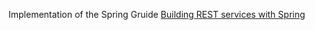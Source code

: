 Implementation of the Spring Gruide [Building REST services with Spring](https://spring.io/guides/tutorials/rest/)
